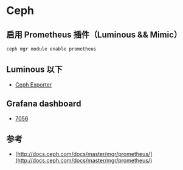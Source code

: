 # Ceph

## 启用 Prometheus 插件（Luminous && Mimic）

```bash
ceph mgr module enable prometheus
```

## Luminous 以下

* [Ceph Exporter](https://github.com/digitalocean/ceph_exporter)

## Grafana dashboard

* [7056](https://grafana.com/dashboards/7056)

## 参考

* [http://docs.ceph.com/docs/master/mgr/prometheus/](http://docs.ceph.com/docs/master/mgr/prometheus/)